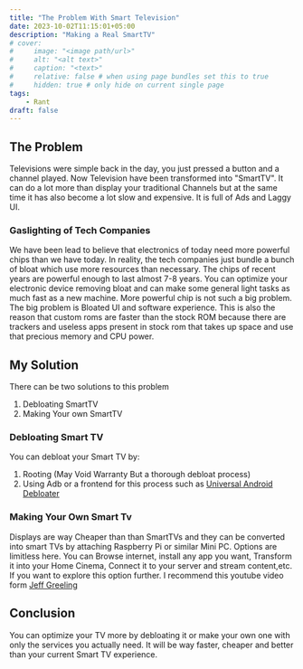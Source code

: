 ```yaml
---
title: "The Problem With Smart Television"
date: 2023-10-02T11:15:01+05:00
description: "Making a Real SmartTV"
# cover:
#     image: "<image path/url>"
#     alt: "<alt text>"
#     caption: "<text>"
#     relative: false # when using page bundles set this to true
#     hidden: true # only hide on current single page
tags:
    - Rant
draft: false
---
```

## The Problem
Televisions were simple back in the day, you just pressed a button and a channel played. Now Television have been transformed into "SmartTV". It can do a lot more than display your traditional Channels but at the same time it has also become a lot slow and expensive. It is full of Ads and Laggy UI.
### Gaslighting of Tech Companies
We have been lead to believe that electronics of today need more powerful chips than we have today. In reality, the tech companies just bundle a bunch of bloat which use more resources than necessary. The chips of recent years are powerful enough to last almost 7-8 years. You can optimize your electronic device removing bloat and can make some general light tasks as much fast as a new machine. More powerful chip is not such a big problem. The big problem is Bloated UI and software experience. This is also the reason that custom roms are faster than the stock ROM because there are trackers and useless apps present in stock rom that takes up space and use that precious memory and CPU power. 
## My Solution
There can be two solutions to this problem
1. Debloating SmartTV
2. Making Your own SmartTV
### Debloating Smart TV
You can debloat your Smart TV by:
1. Rooting (May Void Warranty But a thorough debloat process)
2. Using Adb or a frontend for this process such as [Universal Android Debloater](https://github.com/0x192/universal-android-debloater)
### Making Your Own Smart Tv
Displays are way Cheaper than than SmartTVs and they can be converted into smart TVs by attaching Raspberry Pi or similar Mini PC.
Options are limitless here. You can Browse internet, install any app you want, Transform it into your Home Cinema, Connect it to your server and stream content,etc. If you want to explore this option further. I recommend this youtube video form [Jeff Greeling](https://youtu.be/-epPf7D8oMk?si=a-CuvzJ0teLIrajl)

## Conclusion
You can optimize your TV more by debloating it or make your own one with only the services you actually need. It will be way faster, cheaper and better than your current Smart TV experience. 
